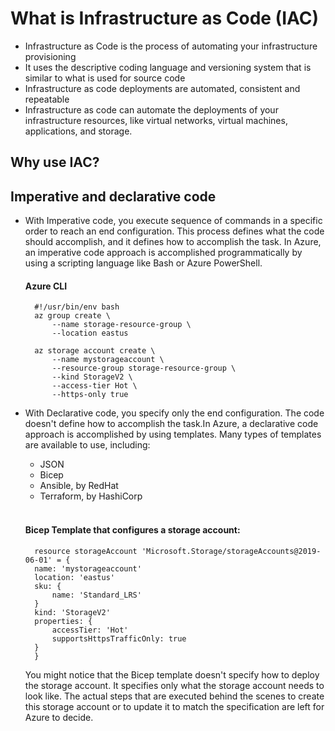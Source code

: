 # What is Infrastructure as Code (IAC)

- Infrastructure as Code is the process of automating your infrastructure provisioning
- It uses the descriptive coding language and versioning system that is similar to what is used for source code
- Infrastructure as code deployments are automated, consistent and repeatable
- Infrastructure as code can automate the deployments of your infrastructure resources, like virtual networks, virtual machines, applications, and storage.

## Why use IAC?

## Imperative and declarative code

- With Imperative code, you execute sequence of commands in a specific order to reach an end configuration. This process defines what the code should accomplish, and it defines how to accomplish the task. In Azure, an imperative code approach is accomplished programmatically by using a scripting language like Bash or Azure PowerShell. 

    #### Azure CLI
        #!/usr/bin/env bash
        az group create \
            --name storage-resource-group \
            --location eastus

        az storage account create \
            --name mystorageaccount \
            --resource-group storage-resource-group \
            --kind StorageV2 \
            --access-tier Hot \
            --https-only true

- With Declarative code, you specify only the end configuration. The code doesn't define how to accomplish the task.In Azure, a declarative code approach is accomplished by using templates. Many types of templates are available to use, including:
  
    * JSON
    * Bicep
    * Ansible, by RedHat
    * Terraform, by HashiCorp

    <br/>

    #### Bicep Template that configures a storage account: 

        resource storageAccount 'Microsoft.Storage/storageAccounts@2019-06-01' = {
        name: 'mystorageaccount'
        location: 'eastus'
        sku: {
            name: 'Standard_LRS'
        }
        kind: 'StorageV2'
        properties: {
            accessTier: 'Hot'
            supportsHttpsTrafficOnly: true
        }
        }

    You might notice that the Bicep template doesn't specify how to deploy the storage account. It specifies only what the storage account needs to look like. The actual steps that are executed behind the scenes to create this storage account or to update it to match the specification are left for Azure to decide.

